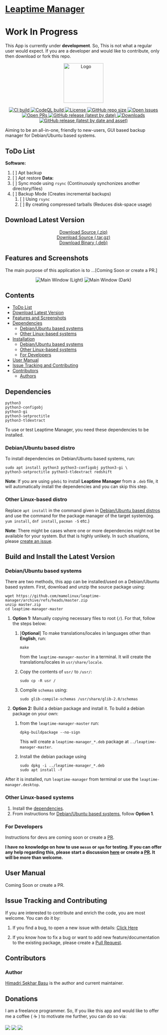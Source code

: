 # [Leaptime Manager](https://hsbasu.github.io/leaptime-manager)

# Work In Progress
This App is currently under **development**. So, This is not what a regular user would expect. If you are a developer and would like to contribute, only then download or fork this repo.

<p align="center">
  	<img src="https://raw.githubusercontent.com/mamolinux/leaptime-manager/master/data/icons/leaptime-manager.svg?sanitize=true" height="128" alt="Logo">
</p>

<p align="center">
	<a href="https://github.com/mamolinux/leaptime-manager/actions/workflows/ci.yml">
		<img src="https://img.shields.io/github/actions/workflow/status/mamolinux/leaptime-manager/ci.yml?branch=master&label=CI%20Build" alt="CI build">
	</a>
	<a href="https://github.com/mamolinux/leaptime-manager/actions/workflows/codeql-analysis.yml">
		<img src="https://img.shields.io/github/actions/workflow/status/mamolinux/leaptime-manager/codeql-analysis.yml?branch=master&label=CodeQL%20Build" alt="CodeQL build">
	</a>
	<a href="https://github.com/mamolinux/leaptime-manager/blob/master/LICENSE">
		<img src="https://img.shields.io/github/license/mamolinux/leaptime-manager?label=License" alt="License">
	</a>
  	<a href="#">
		<img src="https://img.shields.io/github/repo-size/mamolinux/leaptime-manager?label=Repo%20size" alt="GitHub repo size">
  	</a>
	<a href="https://github.com/mamolinux/leaptime-manager/issues" target="_blank">
		<img src="https://img.shields.io/github/issues/mamolinux/leaptime-manager?label=Issues" alt="Open Issues">
	</a>
	<a href="https://github.com/mamolinux/leaptime-manager/pulls" target="_blank">
		<img src="https://img.shields.io/github/issues-pr/mamolinux/leaptime-manager?label=PR" alt="Open PRs">
	</a>
  	<a href="https://github.com/mamolinux/leaptime-manager/releases/latest">
    	<img src="https://img.shields.io/github/v/release/mamolinux/leaptime-manager?label=Latest%20Stable%20Release" alt="GitHub release (latest by date)">
  	</a>
	<a href="#download-latest-version">
		<img src="https://img.shields.io/github/downloads/mamolinux/leaptime-manager/total?label=Downloads" alt="Downloads">
	</a>
	<a href="https://github.com/mamolinux/leaptime-manager/releases/download/1.0.0/leaptime-manager_1.0.0_all.deb">
		<img src="https://img.shields.io/github/downloads/mamolinux/leaptime-manager/1.0.0/leaptime-manager_1.0.0_all.deb?color=blue&label=Downloads%40Latest%20Binary" alt="GitHub release (latest by date and asset)">
	</a>
</p>

Aiming to be an all-in-one, friendly to new-users, GUI based backup manager for Debian/Ubuntu based systems.

## ToDo List
**Software:**
1. [ ] Apt backup
2. [ ] Apt restore
**Data:**
1. [ ] Sync mode using `rsync` (Continuously synchonizes another directory/files)
2. [ ] Backup Mode (Creates incremental backups)
	1. [ ] Using `rsync`
	2. [ ] By creating compressed tarballs (Reduces disk-space usage)

## Download Latest Version
<p align="center">
	<a href="https://github.com/mamolinux/leaptime-manager/zipball/master">Download Source (.zip)</a></br>
	<a href="https://github.com/mamolinux/leaptime-manager/tarball/master">Download Source (.tar.gz)</a></br>
	<a href="https://github.com/mamolinux/leaptime-manager/releases/download/1.0.0/leaptime-manager_1.0.0_all.deb">Download Binary (.deb)</a>
</p>

## Features and Screenshots

The main purpose of this application is to ...[Coming Soon or create a PR.]

<p align="center">
	<img src="https://github.com/hsbasu/leaptime-manager/raw/gh-pages/screenshots/main-window-light.png" alt="Main Window (Light)">
	<img src="https://github.com/hsbasu/leaptime-manager/raw/gh-pages/screenshots/main-window-dark.png" alt="Main Window (Dark)">
</p>


## Contents
- [ToDo List](#todo-list)
- [Download Latest Version](#download-latest-version)
- [Features and Screenshots](#features-and-screenshots)
- [Dependencies](#dependencies)
	- [Debian/Ubuntu based systems](#debianubuntu-based-distro)
	- [Other Linux-based systems](#other-linux-based-distro)
- [Installation](#build-and-install-the-latest-version)
	- [Debian/Ubuntu based systems](#debianubuntu-based-systems)
	- [Other Linux-based systems](#other-linux-based-systems)
	- [For Developers](#for-developers)
- [User Manual](#user-manual)
- [Issue Tracking and Contributing](#issue-tracking-and-contributing)
- [Contributors](#contributors)
	- [Authors](#author)

## Dependencies
```
python3
python3-configobj
python3-gi
python3-setproctitle
python3-tldextract
```
To use or test Leaptime Manager, you need these dependencies to be installed.

### Debian/Ubuntu based distro
To install dependencies on Debian/Ubuntu based systems, run:
```
sudo apt install python3 python3-configobj python3-gi \
python3-setproctitle python3-tldextract redshift
```
**Note**: If you are using `gdebi` to install **Leaptime Manager** from a `.deb` file, it will automatically install the dependencies and you can skip this step.

### Other Linux-based distro
Replace `apt install` in the command given in [Debian/Ubuntu based distros](#debianubuntu-based-distro) and use the command for the package manager of the target system(eg. `yum install`, `dnf install`, `pacman -S` etc.)

**Note**: There might be cases where one or more dependencies might not be available for your system. But that is highly unlikely. In such situations, please [create an issue](#issue-tracking-and-contributing).

## Build and Install the Latest Version
### Debian/Ubuntu based systems
There are two methods, this app can be installed/used on a Debian/Ubuntu based system. First, download and unzip the source package using:
```
wget https://github.com/mamolinux/leaptime-manager/archive/refs/heads/master.zip
unzip master.zip
cd leaptime-manager-master
```

1. **Option 1:** Manually copying necessary files to root (`/`). For that, follow the steps below:
	1. [**Optional**] To make translations/locales in languages other than **English**, run:
		```
		make
		```
		from the `leaptime-manager-master` in a terminal. It will create the translations/locales in `usr/share/locale`.
	
	2. Copy the contents of `usr/` to `/usr/`:
		```
		sudo cp -R usr /
		```
	3. Compile `schemas` using:
		```
		sudo glib-compile-schemas /usr/share/glib-2.0/schemas
		```

2. **Option 2:** Build a debian package and install it. To build a debian package on your own:
	1. from the `leaptime-manager-master` run:
		```
		dpkg-buildpackage --no-sign
		```
		This will create a `leaptime-manager_*.deb` package at `../leaptime-manager-master`.
	
	2. Install the debian package using
		```
		sudo dpkg -i ../leaptime-manager_*.deb
		sudo apt install -f
		```
After it is installed, run `leaptime-manager` from terminal or use the `leaptime-manager.desktop`.

### Other Linux-based systems
1. Install the [dependencies](#other-linux-based-distro).
2. From instructions for [Debian/Ubuntu based systems](#debianubuntu-based-systems), follow **Option 1**.


### For Developers
Instructions for devs are coming soon or create a [PR](https://github.com/mamolinux/leaptime-manager/compare).

**I have no knowledge on how to use `meson` or `npm` for testing. If you can offer any help regarding this, please start a discussion [here](https://github.com/mamolinux/leaptime-manager/discussions) or create a [PR](https://github.com/mamolinux/leaptime-manager/compare). It will be more than welcome.**

## User Manual
Coming Soon or create a PR.

## Issue Tracking and Contributing
If you are interested to contribute and enrich the code, you are most welcome. You can do it by:
1. If you find a bug, to open a new issue with details: [Click Here](https://github.com/mamolinux/leaptime-manager/issues)

2. If you know how to fix a bug or want to add new feature/documentation to the existing package, please create a [Pull Request](https://github.com/mamolinux/leaptime-manager/compare).

## Contributors

### Author
[Himadri Sekhar Basu](https://github.com/hsbasu) is the author and current maintainer.

## Donations
I am a freelance programmer. So, If you like this app and would like to offer me a coffee ( &#9749; ) to motivate me further, you can do so via:

[![](https://liberapay.com/assets/widgets/donate.svg)](https://liberapay.com/hsbasu/donate)
[![](https://www.paypalobjects.com/webstatic/i/logo/rebrand/ppcom.svg)](https://paypal.me/hsbasu)
[![](https://hsbasu.github.io/styles/icons/logo/svg/upi-logo.svg)](https://hsbasu.github.io/images/upi-qr.jpg)
